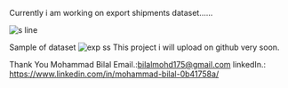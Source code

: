 Currently i am working on export shipments dataset......

![s line](https://user-images.githubusercontent.com/115984369/209832088-77d2a4a9-6e7a-431c-96bb-ec2a1b1b52f7.jpeg)




Sample of dataset
![exp ss](https://user-images.githubusercontent.com/115984369/209832132-b8a46bb0-c5ec-4119-a703-5806d5979f1f.png)
This project i will upload on github very soon.

Thank You
Mohammad Bilal
Email.:bilalmohd175@gmail.com
linkedIn.: https://www.linkedin.com/in/mohammad-bilal-0b41758a/
